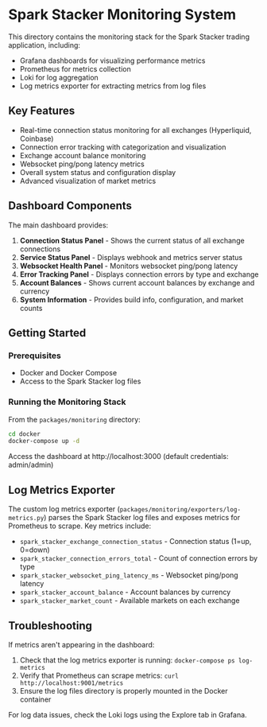 # Spark Stacker Monitoring System

This directory contains the monitoring stack for the Spark Stacker trading application, including:

- Grafana dashboards for visualizing performance metrics
- Prometheus for metrics collection
- Loki for log aggregation
- Log metrics exporter for extracting metrics from log files

## Key Features

- Real-time connection status monitoring for all exchanges (Hyperliquid, Coinbase)
- Connection error tracking with categorization and visualization
- Exchange account balance monitoring
- Websocket ping/pong latency metrics
- Overall system status and configuration display
- Advanced visualization of market metrics

## Dashboard Components

The main dashboard provides:

1. **Connection Status Panel** - Shows the current status of all exchange connections
2. **Service Status Panel** - Displays webhook and metrics server status
3. **Websocket Health Panel** - Monitors websocket ping/pong latency
4. **Error Tracking Panel** - Displays connection errors by type and exchange
5. **Account Balances** - Shows current account balances by exchange and currency
6. **System Information** - Provides build info, configuration, and market counts

## Getting Started

### Prerequisites

- Docker and Docker Compose
- Access to the Spark Stacker log files

### Running the Monitoring Stack

From the `packages/monitoring` directory:

```bash
cd docker
docker-compose up -d
```

Access the dashboard at http://localhost:3000 (default credentials: admin/admin)

## Log Metrics Exporter

The custom log metrics exporter (`packages/monitoring/exporters/log-metrics.py`) parses the Spark Stacker log files and exposes metrics for Prometheus to scrape. Key metrics include:

- `spark_stacker_exchange_connection_status` - Connection status (1=up, 0=down)
- `spark_stacker_connection_errors_total` - Count of connection errors by type
- `spark_stacker_websocket_ping_latency_ms` - Websocket ping/pong latency
- `spark_stacker_account_balance` - Account balances by currency
- `spark_stacker_market_count` - Available markets on each exchange

## Troubleshooting

If metrics aren't appearing in the dashboard:

1. Check that the log metrics exporter is running: `docker-compose ps log-metrics`
2. Verify that Prometheus can scrape metrics: `curl http://localhost:9001/metrics`
3. Ensure the log files directory is properly mounted in the Docker container

For log data issues, check the Loki logs using the Explore tab in Grafana.
